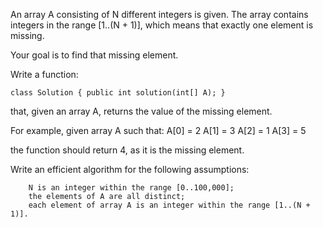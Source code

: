 

An array A consisting of N different integers is given. The array contains integers in the range [1..(N + 1)], which means that exactly one element is missing.

Your goal is to find that missing element.

Write a function:

    class Solution { public int solution(int[] A); }

that, given an array A, returns the value of the missing element.

For example, given array A such that:
  A[0] = 2
  A[1] = 3
  A[2] = 1
  A[3] = 5

the function should return 4, as it is the missing element.

Write an efficient algorithm for the following assumptions:

        N is an integer within the range [0..100,000];
        the elements of A are all distinct;
        each element of array A is an integer within the range [1..(N + 1)].

